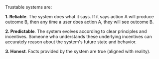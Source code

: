 Trustable systems are:

**1. Reliable**. The system does what it says. If it says action A will produce outcome B, then any time a user does action A, they will see outcome B.

**2. Predictable**. The system evolves according to clear principles and incentives. Someone who understands these underlying incentives can accurately reason about the system's future state and behavior.

**3. Honest**. Facts provided by the system are true (aligned with reality).



